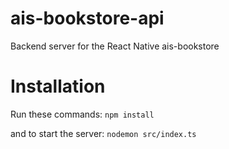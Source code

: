 # ais-bookstore-api
 Backend server for the React Native ais-bookstore

# Installation

Run these commands:
`npm install`

and to start the server:
`nodemon src/index.ts`
